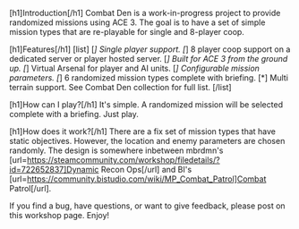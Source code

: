 [h1]Introduction[/h1]
Combat Den is a work-in-progress project to provide randomized missions using ACE 3.  The goal is to have a set of simple mission types that are re-playable for single and 8-player coop.

[h1]Features[/h1]
[list]
[*] Single player support.
[*] 8 player coop support on a dedicated server or player hosted server.
[*] Built for ACE 3 from the ground up.
[*] Virtual Arsenal for player and AI units.
[*] Configurable mission parameters.
[*] 6 randomized mission types complete with briefing.
[*] Multi terrain support.  See Combat Den collection for full list.
[/list]

[h1]How can I play?[/h1]
It's simple.  A randomized mission will be selected complete with a briefing.  Just play.

[h1]How does it work?[/h1]
There are a fix set of mission types that have static objectives.  However, the location and enemy parameters are chosen randomly.  The design is somewhere inbetween mbrdmn's [url=https://steamcommunity.com/workshop/filedetails/?id=722652837]Dynamic Recon Ops[/url] and BI's [url=https://community.bistudio.com/wiki/MP_Combat_Patrol]Combat Patrol[/url].

If you find a bug, have questions, or want to give feedback, please post on this workshop page.  Enjoy!
